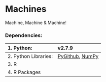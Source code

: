 # Machines
Machine, Machine &amp; Machine!

### Dependencies:
| 1. Python:  | v2.7.9            |
| :--------   |:----------------- |
| 2. Python Libraries:  | [PyGithub](https://github.com/PyGithub/PyGithub), [NumPy](http://www.numpy.org/) |
| 3. R                  |         |
| 4. R Packages         |         |

